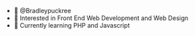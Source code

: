 - 👋 @Bradleypuckree
- 👀 Interested in Front End Web Development and Web Design
- 🌱 Currently learning PHP and Javascript


<!---
Bradleypuckree/Bradleypuckree is a ✨ special ✨ repository because its `README.md` (this file) appears on your GitHub profile.
You can click the Preview link to take a look at your changes.
--->
